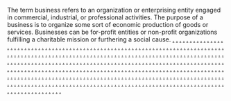 The term business refers to an organization or enterprising entity engaged in commercial, industrial, or professional activities. The purpose of a business is to organize some sort of economic production of goods or services. Businesses can be for-profit entities or non-profit organizations fulfilling a charitable mission or furthering a social cause.
<a href="https://softscanmarketing8534s.weebly.com/">.</a>
<a href="https://softscanmarketing9386s.weebly.com/">.</a>
<a href="https://softscanmarketing9380s.weebly.com/">.</a>
<a href="https://softscanmarketing9374s.weebly.com/">.</a>
<a href="https://softscanmarketing9368s.weebly.com/">.</a>
<a href="https://softscanmarketing9360s.weebly.com/">.</a>
<a href="https://softscanmarketing8523s.weebly.com/">.</a>
<a href="https://softscanmarketing9388s.weebly.com/">.</a>
<a href="https://softscanmarketing9382s.weebly.com/">.</a>
<a href="https://softscanmarketing9376s.weebly.com/">.</a>
<a href="https://softscanmarketing9370s.weebly.com/">.</a>
<a href="https://softscanmarketing9362s.weebly.com/">.</a>
<a href="https://softscanmarketing8515s.weebly.com/">.</a>
<a href="https://softscanmarketing9390s.weebly.com/">.</a>
<a href="https://softscanmarketing9384s.weebly.com/">.</a>
<a href="https://softscanmarketing9378s.weebly.com/">.</a>
<a href="https://softscanmarketing9372s.weebly.com/">.</a>
<a href="https://softscanmarketing9364s.weebly.com/">.</a>
<a href="https://softscanmarketing8507s.weebly.com/">.</a>
<a href="https://softscanmarketing9416s.weebly.com/">.</a>
<a href="https://softscanmarketing9410s.weebly.com/">.</a>
<a href="https://softscanmarketing9404s.weebly.com/">.</a>
<a href="https://softscanmarketing9398s.weebly.com/">.</a>
<a href="https://softscanmarketing9392s.weebly.com/">.</a>
<a href="https://softscanmarketing8499s.weebly.com/">.</a>
<a href="https://softscanmarketing8492s.weebly.com/">.</a>
<a href="https://softscanmarketing8483s.weebly.com/">.</a>
<a href="https://softscanmarketing8475s.weebly.com/">.</a>
<a href="https://softscanmarketing8467s.weebly.com/">.</a>
<a href="https://softscanmarketing8460s.weebly.com/">.</a>
<a href="https://softscanmarketing8531s.weebly.com/">.</a>
<a href="https://softscanmarketing9387s.weebly.com/">.</a>
<a href="https://softscanmarketing9381s.weebly.com/">.</a>
<a href="https://softscanmarketing9375s.weebly.com/">.</a>
<a href="https://softscanmarketing9369s.weebly.com/">.</a>
<a href="https://softscanmarketing9361s.weebly.com/">.</a>
<a href="https://softscanmarketing8524s.weebly.com/">.</a>
<a href="https://softscanmarketing9389s.weebly.com/">.</a>
<a href="https://softscanmarketing9383s.weebly.com/">.</a>
<a href="https://softscanmarketing9377s.weebly.com/">.</a>
<a href="https://softscanmarketing9371s.weebly.com/">.</a>
<a href="https://softscanmarketing9363s.weebly.com/">.</a>
<a href="https://softscanmarketing8516s.weebly.com/">.</a>
<a href="https://softscanmarketing9391s.weebly.com/">.</a>
<a href="https://softscanmarketing9385s.weebly.com/">.</a>
<a href="https://softscanmarketing9379s.weebly.com/">.</a>
<a href="https://softscanmarketing9373s.weebly.com/">.</a>
<a href="https://softscanmarketing9365s.weebly.com/">.</a>
<a href="https://softscanmarketing8508s.weebly.com/">.</a>
<a href="https://softscanmarketing9417s.weebly.com/">.</a>
<a href="https://softscanmarketing9411s.weebly.com/">.</a>
<a href="https://softscanmarketing9405s.weebly.com/">.</a>
<a href="https://softscanmarketing9399s.weebly.com/">.</a>
<a href="https://softscanmarketing9393s.weebly.com/">.</a>
<a href="https://softscanmarketing8502s.weebly.com/">.</a>
<a href="https://softscanmarketing8491s.weebly.com/">.</a>
<a href="https://softscanmarketing8484s.weebly.com/">.</a>
<a href="https://softscanmarketing8476s.weebly.com/">.</a>
<a href="https://softscanmarketing8468s.weebly.com/">.</a>
<a href="https://softscanmarketing8461s.weebly.com/">.</a>
<a href="https://softscanmarketing8532s.weebly.com/">.</a>
<a href="https://softscanmarketing8525s.weebly.com/">.</a>
<a href="https://softscanmarketing8517s.weebly.com/">.</a>
<a href="https://softscanmarketing8509s.weebly.com/">.</a>
<a href="https://softscanmarketing8500s.weebly.com/">.</a>
<a href="https://softscanmarketing8493s.weebly.com/">.</a>
<a href="https://softscanmarketing8485s.weebly.com/">.</a>
<a href="https://softscanmarketing8477s.weebly.com/">.</a>
<a href="https://softscanmarketing8469s.weebly.com/">.</a>
<a href="https://softscanmarketing8462s.weebly.com/">.</a>
<a href="https://softscanmarketing8536s.weebly.com/">.</a>
<a href="https://softscanmarketing8530s.weebly.com/">.</a>
<a href="https://softscanmarketing8520s.weebly.com/">.</a>
<a href="https://softscanmarketing8512s.weebly.com/">.</a>
<a href="https://softscanmarketing8505s.weebly.com/">.</a>
<a href="https://softscanmarketing8496s.weebly.com/">.</a>
<a href="https://softscanmarketing8488s.weebly.com/">.</a>
<a href="https://softscanmarketing8480s.weebly.com/">.</a>
<a href="https://softscanmarketing8472s.weebly.com/">.</a>
<a href="https://softscanmarketing8464s.weebly.com/">.</a>
<a href="https://softscanmarketing8533s.weebly.com/">.</a>
<a href="https://softscanmarketing8526s.weebly.com/">.</a>
<a href="https://softscanmarketing8518s.weebly.com/">.</a>
<a href="https://softscanmarketing8510s.weebly.com/">.</a>
<a href="https://softscanmarketing8501s.weebly.com/">.</a>
<a href="https://softscanmarketing8494s.weebly.com/">.</a>
<a href="https://softscanmarketing8486s.weebly.com/">.</a>
<a href="https://softscanmarketing8478s.weebly.com/">.</a>
<a href="https://softscanmarketing8470s.weebly.com/">.</a>
<a href="https://softscanmarketing8463s.weebly.com/">.</a>
<a href="https://softscanmarketing8537s.weebly.com/">.</a>
<a href="https://softscanmarketing8528s.weebly.com/">.</a>
<a href="https://softscanmarketing8521s.weebly.com/">.</a>
<a href="https://softscanmarketing8513s.weebly.com/">.</a>
<a href="https://softscanmarketing8504s.weebly.com/">.</a>
<a href="https://softscanmarketing8497s.weebly.com/">.</a>
<a href="https://softscanmarketing8489s.weebly.com/">.</a>
<a href="https://softscanmarketing8481s.weebly.com/">.</a>
<a href="https://softscanmarketing8473s.weebly.com/">.</a>
<a href="https://softscanmarketing8465s.weebly.com/">.</a>
<a href="https://softscanmarketing8535s.weebly.com/">.</a>
<a href="https://softscanmarketing8527s.weebly.com/">.</a>
<a href="https://softscanmarketing8519s.weebly.com/">.</a>
<a href="https://softscanmarketing8511s.weebly.com/">.</a>
<a href="https://softscanmarketing8503s.weebly.com/">.</a>
<a href="https://softscanmarketing8495s.weebly.com/">.</a>
<a href="https://softscanmarketing8487s.weebly.com/">.</a>
<a href="https://softscanmarketing8479s.weebly.com/">.</a>
<a href="https://softscanmarketing8471s.weebly.com/">.</a>
<a href="https://softscanmarketing8459s.weebly.com/">.</a>
<a href="https://softscanmarketing8538s.weebly.com/">.</a>
<a href="https://softscanmarketing8529s.weebly.com/">.</a>
<a href="https://softscanmarketing8522s.weebly.com/">.</a>
<a href="https://softscanmarketing8514s.weebly.com/">.</a>
<a href="https://softscanmarketing8506s.weebly.com/">.</a>
<a href="https://softscanmarketing8498s.weebly.com/">.</a>
<a href="https://softscanmarketing8490s.weebly.com/">.</a>
<a href="https://softscanmarketing8482s.weebly.com/">.</a>
<a href="https://softscanmarketing8474s.weebly.com/">.</a>
<a href="https://softscanmarketing8466s.weebly.com/">.</a>
<a href="https://softscanmarketing1784.weebly.com/">.</a>
<a href="https://softscanmarketing2443.weebly.com/">.</a>
<a href="https://softscanmarketing2435.weebly.com/">.</a>
<a href="https://softscanmarketing2434.weebly.com/">.</a>
<a href="https://softscanmarketing2422.weebly.com/">.</a>
<a href="https://softscanmarketing2411.weebly.com/">.</a>
<a href="https://softscanmarketing1737.weebly.com/">.</a>
<a href="https://softscanmarketing2448.weebly.com/">.</a>
<a href="https://softscanmarketing2439.weebly.com/">.</a>
<a href="https://softscanmarketing2431.weebly.com/">.</a>
<a href="https://softscanmarketing2424.weebly.com/">.</a>
<a href="https://softscanmarketing2418.weebly.com/">.</a>
<a href="https://softscanmarketing1785.weebly.com/">.</a>
<a href="https://softscanmarketing2486.weebly.com/">.</a>
<a href="https://softscanmarketing2477.weebly.com/">.</a>
<a href="https://softscanmarketing2468.weebly.com/">.</a>
<a href="https://softscanmarketing2461.weebly.com/">.</a>
<a href="https://softscanmarketing2453.weebly.com/">.</a>
<a href="https://softscanmarketing1738.weebly.com/">.</a>
<a href="https://softscanmarketing2490.weebly.com/">.</a>
<a href="https://softscanmarketing2482.weebly.com/">.</a>
<a href="https://softscanmarketing2474.weebly.com/">.</a>
<a href="https://softscanmarketing2466.weebly.com/">.</a>
<a href="https://softscanmarketing2458.weebly.com/">.</a>
<a href="https://softscanmarketing1770.weebly.com/">.</a>
<a href="https://softscanmarketing2445.weebly.com/">.</a>
<a href="https://softscanmarketing2442.weebly.com/">.</a>
<a href="https://softscanmarketing2429.weebly.com/">.</a>
<a href="https://softscanmarketing2421.weebly.com/">.</a>
<a href="https://softscanmarketing2412.weebly.com/">.</a>
<a href="https://softscanmarketing1730.weebly.com/">.</a>
<a href="https://softscanmarketing2449.weebly.com/">.</a>
<a href="https://softscanmarketing2440.weebly.com/">.</a>
<a href="https://softscanmarketing2432.weebly.com/">.</a>
<a href="https://softscanmarketing2425.weebly.com/">.</a>
<a href="https://softscanmarketing2416.weebly.com/">.</a>
<a href="https://softscanmarketing1768.weebly.com/">.</a>
<a href="https://softscanmarketing2487.weebly.com/">.</a>
<a href="https://softscanmarketing2478.weebly.com/">.</a>
<a href="https://softscanmarketing2471.weebly.com/">.</a>
<a href="https://softscanmarketing2462.weebly.com/">.</a>
<a href="https://softscanmarketing2454.weebly.com/">.</a>
<a href="https://softscanmarketing1731.weebly.com/">.</a>
<a href="https://softscanmarketing1609.weebly.com/">.</a>
<a href="https://softscanmarketing1601.weebly.com/">.</a>
<a href="https://softscanmarketing1593.weebly.com/">.</a>
<a href="https://softscanmarketing1760.weebly.com/">.</a>
<a href="https://softscanmarketing2444.weebly.com/">.</a>
<a href="https://softscanmarketing2436.weebly.com/">.</a>
<a href="https://softscanmarketing2428.weebly.com/">.</a>
<a href="https://softscanmarketing2419.weebly.com/">.</a>
<a href="https://softscanmarketing2413.weebly.com/">.</a>
<a href="https://softscanmarketing1608.weebly.com/">.</a>
<a href="https://softscanmarketing2450.weebly.com/">.</a>
<a href="https://softscanmarketing2441.weebly.com/">.</a>
<a href="https://softscanmarketing2433.weebly.com/">.</a>
<a href="https://softscanmarketing2426.weebly.com/">.</a>
<a href="https://softscanmarketing2417.weebly.com/">.</a>
<a href="https://softscanmarketing1761.weebly.com/">.</a>
<a href="https://softscanmarketing2485.weebly.com/">.</a>
<a href="https://softscanmarketing2479.weebly.com/">.</a>
<a href="https://softscanmarketing2470.weebly.com/">.</a>
<a href="https://softscanmarketing2463.weebly.com/">.</a>
<a href="https://softscanmarketing2455.weebly.com/">.</a>
<a href="https://softscanmarketing1746.weebly.com/">.</a>
<a href="https://softscanmarketing2447.weebly.com/">.</a>
<a href="https://softscanmarketing2438.weebly.com/">.</a>
<a href="https://softscanmarketing2430.weebly.com/">.</a>
<a href="https://softscanmarketing2423.weebly.com/">.</a>
<a href="https://softscanmarketing2415.weebly.com/">.</a>
<a href="https://softscanmarketing1592.weebly.com/">.</a>
<a href="https://softscanmarketing2484.weebly.com/">.</a>
<a href="https://softscanmarketing2476.weebly.com/">.</a>
<a href="https://softscanmarketing2467.weebly.com/">.</a>
<a href="https://softscanmarketing2460.weebly.com/">.</a>
<a href="https://softscanmarketing2452.weebly.com/">.</a>
<a href="https://softscanmarketing1747.weebly.com/">.</a>
<a href="https://softscanmarketing2488.weebly.com/">.</a>
<a href="https://softscanmarketing2481.weebly.com/">.</a>
<a href="https://softscanmarketing2472.weebly.com/">.</a>
<a href="https://softscanmarketing2465.weebly.com/">.</a>
<a href="https://softscanmarketing2457.weebly.com/">.</a>
<a href="https://softscanmarketing1754.weebly.com/">.</a>
<a href="https://softscanmarketing2446.weebly.com/">.</a>
<a href="https://softscanmarketing2437.weebly.com/">.</a>
<a href="https://softscanmarketing2427.weebly.com/">.</a>
<a href="https://softscanmarketing2420.weebly.com/">.</a>
<a href="https://softscanmarketing2414.weebly.com/">.</a>
<a href="https://softscanmarketing1600.weebly.com/">.</a>
<a href="https://softscanmarketing2483.weebly.com/">.</a>
<a href="https://softscanmarketing2475.weebly.com/">.</a>
<a href="https://softscanmarketing2469.weebly.com/">.</a>
<a href="https://softscanmarketing2459.weebly.com/">.</a>
<a href="https://softscanmarketing2451.weebly.com/">.</a>
<a href="https://softscanmarketing1755.weebly.com/">.</a>
<a href="https://softscanmarketing2489.weebly.com/">.</a>
<a href="https://softscanmarketing2480.weebly.com/">.</a>
<a href="https://softscanmarketing2473.weebly.com/">.</a>
<a href="https://softscanmarketing2464.weebly.com/">.</a>
<a href="https://softscanmarketing2456.weebly.com/">.</a>
<a href="https://softscanmarketing1580.weebly.com/">.</a>
<a href="https://softscanmarketing1961.weebly.com/">.</a>
<a href="https://softscanmarketing1952.weebly.com/">.</a>
<a href="https://softscanmarketing1945.weebly.com/">.</a>
<a href="https://softscanmarketing1937.weebly.com/">.</a>
<a href="https://softscanmarketing1928.weebly.com/">.</a>
<a href="https://softscanmarketing1540.weebly.com/">.</a>
<a href="https://softscanmarketing1965.weebly.com/">.</a>
<a href="https://softscanmarketing1957.weebly.com/">.</a>
<a href="https://softscanmarketing1951.weebly.com/">.</a>
<a href="https://softscanmarketing1941.weebly.com/">.</a>
<a href="https://softscanmarketing1933.weebly.com/">.</a>
<a href="https://softscanmarketing1581.weebly.com/">.</a>
<a href="https://softscanmarketing2003.weebly.com/">.</a>
<a href="https://softscanmarketing2001.weebly.com/">.</a>
<a href="https://softscanmarketing1993.weebly.com/">.</a>
<a href="https://softscanmarketing1978.weebly.com/">.</a>
<a href="https://softscanmarketing1971.weebly.com/">.</a>
<a href="https://softscanmarketing1541.weebly.com/">.</a>
<a href="https://softscanmarketing2008.weebly.com/">.</a>
<a href="https://softscanmarketing2000.weebly.com/">.</a>
<a href="https://softscanmarketing1991.weebly.com/">.</a>
<a href="https://softscanmarketing1983.weebly.com/">.</a>
<a href="https://softscanmarketing1570.weebly.com/">.</a>
<a href="https://softscanmarketing1960.weebly.com/">.</a>
<a href="https://softscanmarketing1953.weebly.com/">.</a>
<a href="https://softscanmarketing1944.weebly.com/">.</a>
<a href="https://softscanmarketing1936.weebly.com/">.</a>
<a href="https://softscanmarketing1929.weebly.com/">.</a>
<a href="https://softscanmarketing1532.weebly.com/">.</a>
<a href="https://softscanmarketing1966.weebly.com/">.</a>
<a href="https://softscanmarketing1958.weebly.com/">.</a>
<a href="https://softscanmarketing1949.weebly.com/">.</a>
<a href="https://softscanmarketing1942.weebly.com/">.</a>
<a href="https://softscanmarketing1934.weebly.com/">.</a>
<a href="https://softscanmarketing1573.weebly.com/">.</a>
<a href="https://softscanmarketing2004.weebly.com/">.</a>
<a href="https://softscanmarketing1998.weebly.com/">.</a>
<a href="https://softscanmarketing1985.weebly.com/">.</a>
<a href="https://softscanmarketing1979.weebly.com/">.</a>
<a href="https://softscanmarketing1970.weebly.com/">.</a>
<a href="https://softscanmarketing1533.weebly.com/">.</a>
<a href="https://softscanmarketing1523.weebly.com/">.</a>
<a href="https://softscanmarketing1517.weebly.com/">.</a>
<a href="https://softscanmarketing1509.weebly.com/">.</a>
<a href="https://softscanmarketing1564.weebly.com/">.</a>
<a href="https://softscanmarketing1962.weebly.com/">.</a>
<a href="https://softscanmarketing1954.weebly.com/">.</a>
<a href="https://softscanmarketing1946.weebly.com/">.</a>
<a href="https://softscanmarketing1938.weebly.com/">.</a>
<a href="https://softscanmarketing1930.weebly.com/">.</a>
<a href="https://softscanmarketing1522.weebly.com/">.</a>
<a href="https://softscanmarketing1967.weebly.com/">.</a>
<a href="https://softscanmarketing1959.weebly.com/">.</a>
<a href="https://softscanmarketing1950.weebly.com/">.</a>
<a href="https://softscanmarketing1943.weebly.com/">.</a>
<a href="https://softscanmarketing1935.weebly.com/">.</a>
<a href="https://softscanmarketing1565.weebly.com/">.</a>
<a href="https://softscanmarketing2005.weebly.com/">.</a>
<a href="https://softscanmarketing1995.weebly.com/">.</a>
<a href="https://softscanmarketing1988.weebly.com/">.</a>
<a href="https://softscanmarketing1980.weebly.com/">.</a>
<a href="https://softscanmarketing1972.weebly.com/">.</a>
<a href="https://softscanmarketing1557.weebly.com/">.</a>
<a href="https://softscanmarketing1963.weebly.com/">.</a>
<a href="https://softscanmarketing1955.weebly.com/">.</a>
<a href="https://softscanmarketing1947.weebly.com/">.</a>
<a href="https://softscanmarketing1939.weebly.com/">.</a>
<a href="https://softscanmarketing1931.weebly.com/">.</a>
<a href="https://softscanmarketing1514.weebly.com/">.</a>
<a href="https://softscanmarketing2019.weebly.com/">.</a>
<a href="https://softscanmarketing1997.weebly.com/">.</a>
<a href="https://softscanmarketing1992.weebly.com/">.</a>
<a href="https://softscanmarketing1976.weebly.com/">.</a>
<a href="https://softscanmarketing1968.weebly.com/">.</a>
<a href="https://softscanmarketing1556.weebly.com/">.</a>
<a href="https://softscanmarketing2006.weebly.com/">.</a>
<a href="https://softscanmarketing1996.weebly.com/">.</a>
<a href="https://softscanmarketing1989.weebly.com/">.</a>
<a href="https://softscanmarketing1981.weebly.com/">.</a>
<a href="https://softscanmarketing1973.weebly.com/">.</a>
<a href="https://softscanmarketing1548.weebly.com/">.</a>
<a href="https://softscanmarketing1964.weebly.com/">.</a>
<a href="https://softscanmarketing1956.weebly.com/">.</a>
<a href="https://softscanmarketing1948.weebly.com/">.</a>
<a href="https://softscanmarketing1940.weebly.com/">.</a>
<a href="https://softscanmarketing1932.weebly.com/">.</a>
<a href="https://softscanmarketing1508.weebly.com/">.</a>
<a href="https://softscanmarketing2002.weebly.com/">.</a>
<a href="https://softscanmarketing1994.weebly.com/">.</a>
<a href="https://softscanmarketing1987.weebly.com/">.</a>
<a href="https://softscanmarketing1977.weebly.com/">.</a>
<a href="https://softscanmarketing1969.weebly.com/">.</a>
<a href="https://softscanmarketing1549.weebly.com/">.</a>
<a href="https://softscanmarketing2007.weebly.com/">.</a>
<a href="https://softscanmarketing1999.weebly.com/">.</a>
<a href="https://softscanmarketing1990.weebly.com/">.</a>
<a href="https://softscanmarketing1982.weebly.com/">.</a>
<a href="https://softscanmarketing1974.weebly.com/">.</a>
<a href="https://softscanmarketing8949s.weebly.com/">.</a>
<a href="https://softscanmarketing9072s.weebly.com/">.</a>
<a href="https://softscanmarketing9064s.weebly.com/">.</a>
<a href="https://softscanmarketing9059s.weebly.com/">.</a>
<a href="https://softscanmarketing9048s.weebly.com/">.</a>
<a href="https://softscanmarketing9043s.weebly.com/">.</a>
<a href="https://softscanmarketing8945s.weebly.com/">.</a>
<a href="https://softscanmarketing9076s.weebly.com/">.</a>
<a href="https://softscanmarketing9065s.weebly.com/">.</a>
<a href="https://softscanmarketing9057s.weebly.com/">.</a>
<a href="https://softscanmarketing9050s.weebly.com/">.</a>
<a href="https://softscanmarketing9040s.weebly.com/">.</a>
<a href="https://softscanmarketing8934s.weebly.com/">.</a>
<a href="https://softscanmarketing9073s.weebly.com/">.</a>
<a href="https://softscanmarketing9068s.weebly.com/">.</a>
<a href="https://softscanmarketing9060s.weebly.com/">.</a>
<a href="https://softscanmarketing9052s.weebly.com/">.</a>
<a href="https://softscanmarketing9044s.weebly.com/">.</a>
<a href="https://softscanmarketing8925s.weebly.com/">.</a>
<a href="https://softscanmarketing8917s.weebly.com/">.</a>
<a href="https://softscanmarketing8909s.weebly.com/">.</a>
<a href="https://softscanmarketing8908s.weebly.com/">.</a>
<a href="https://softscanmarketing8893s.weebly.com/">.</a>
<a href="https://softscanmarketing8885s.weebly.com/">.</a>
<a href="https://softscanmarketing8877s.weebly.com/">.</a>
<a href="https://softscanmarketing8950s.weebly.com/">.</a>
<a href="https://softscanmarketing9075s.weebly.com/">.</a>
<a href="https://softscanmarketing9067s.weebly.com/">.</a>
<a href="https://softscanmarketing9056s.weebly.com/">.</a>
<a href="https://softscanmarketing9049s.weebly.com/">.</a>
<a href="https://softscanmarketing9042s.weebly.com/">.</a>
<a href="https://softscanmarketing8941s.weebly.com/">.</a>
<a href="https://softscanmarketing9074s.weebly.com/">.</a>
<a href="https://softscanmarketing9066s.weebly.com/">.</a>
<a href="https://softscanmarketing9058s.weebly.com/">.</a>
<a href="https://softscanmarketing9051s.weebly.com/">.</a>
<a href="https://softscanmarketing9041s.weebly.com/">.</a>
<a href="https://softscanmarketing8935s.weebly.com/">.</a>
<a href="https://softscanmarketing9078s.weebly.com/">.</a>
<a href="https://softscanmarketing9069s.weebly.com/">.</a>
<a href="https://softscanmarketing9061s.weebly.com/">.</a>
<a href="https://softscanmarketing9053s.weebly.com/">.</a>
<a href="https://softscanmarketing9045s.weebly.com/">.</a>
<a href="https://softscanmarketing8926s.weebly.com/">.</a>
<a href="https://softscanmarketing8922s.weebly.com/">.</a>
<a href="https://softscanmarketing8911s.weebly.com/">.</a>
<a href="https://softscanmarketing8901s.weebly.com/">.</a>
<a href="https://softscanmarketing8894s.weebly.com/">.</a>
<a href="https://softscanmarketing8886s.weebly.com/">.</a>
<a href="https://softscanmarketing8878s.weebly.com/">.</a>
<a href="https://softscanmarketing8952s.weebly.com/">.</a>
<a href="https://softscanmarketing9152s.weebly.com/">.</a>
<a href="https://softscanmarketing9144s.weebly.com/">.</a>
<a href="https://softscanmarketing9136s.weebly.com/">.</a>
<a href="https://softscanmarketing9128s.weebly.com/">.</a>
<a href="https://softscanmarketing9120s.weebly.com/">.</a>
<a href="https://softscanmarketing8944s.weebly.com/">.</a>
<a href="https://softscanmarketing9155s.weebly.com/">.</a>
<a href="https://softscanmarketing9145s.weebly.com/">.</a>
<a href="https://softscanmarketing9138s.weebly.com/">.</a>
<a href="https://softscanmarketing9130s.weebly.com/">.</a>
<a href="https://softscanmarketing9127s.weebly.com/">.</a>
<a href="https://softscanmarketing8937s.weebly.com/">.</a>
<a href="https://softscanmarketing9157s.weebly.com/">.</a>
<a href="https://softscanmarketing9148s.weebly.com/">.</a>
<a href="https://softscanmarketing9140s.weebly.com/">.</a>
<a href="https://softscanmarketing9132s.weebly.com/">.</a>
<a href="https://softscanmarketing9123s.weebly.com/">.</a>
<a href="https://softscanmarketing8929s.weebly.com/">.</a>
<a href="https://softscanmarketing9158s.weebly.com/">.</a>
<a href="https://softscanmarketing9150s.weebly.com/">.</a>
<a href="https://softscanmarketing9142s.weebly.com/">.</a>
<a href="https://softscanmarketing9125s.weebly.com/">.</a>
<a href="https://softscanmarketing9134s.weebly.com/">.</a>
<a href="https://softscanmarketing8920s.weebly.com/">.</a>
<a href="https://softscanmarketing8913s.weebly.com/">.</a>
<a href="https://softscanmarketing8904s.weebly.com/">.</a>
<a href="https://softscanmarketing8897s.weebly.com/">.</a>
<a href="https://softscanmarketing8888s.weebly.com/">.</a>
<a href="https://softscanmarketing8881s.weebly.com/">.</a>
<a href="https://softscanmarketing8953s.weebly.com/">.</a>
<a href="https://softscanmarketing9153s.weebly.com/">.</a>
<a href="https://softscanmarketing9146s.weebly.com/">.</a>
<a href="https://softscanmarketing9137s.weebly.com/">.</a>
<a href="https://softscanmarketing9129s.weebly.com/">.</a>
<a href="https://softscanmarketing9121s.weebly.com/">.</a>
<a href="https://softscanmarketing8948s.weebly.com/">.</a>
<a href="https://softscanmarketing9156s.weebly.com/">.</a>
<a href="https://softscanmarketing9147s.weebly.com/">.</a>
<a href="https://softscanmarketing9139s.weebly.com/">.</a>
